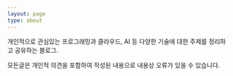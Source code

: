 ```yaml
---
layout: page
type: about
---
```


개인적으로 관심있는 프로그래밍과 클라우드, AI 등 다양한 기술에 대한 주제를 정리하고 공유하는 블로그.<br/>

모든글은 개인적 의견을 포함하여 작성된 내용으로 내용상 오류가 있을 수 있습니다.

